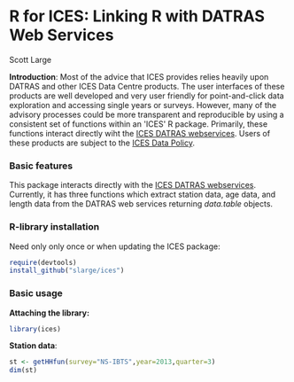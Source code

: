 # R for ICES: Linking R with DATRAS Web Services
Scott Large

__Introduction__:  Most of the advice that ICES provides relies heavily upon DATRAS and other ICES Data Centre products. The user interfaces of these products are well developed and very user friendly for point-and-click data exploration and accessing single years or surveys. However, many of the advisory processes could be more transparent and reproducible by using a consistent set of functions within an 'ICES' R package. Primarily, these functions interact directly wiht the [ICES DATRAS webservices](https://datras.ices.dk/WebServices/DATRASWebService.asmx). Users of these products are subject to the [ICES Data Policy](http://www.ices.dk/marine-data/Documents/ICES_Data_Policy_2012.pdf).

### Basic features

This package interacts directly with the [ICES DATRAS webservices](https://datras.ices.dk/WebServices/DATRASWebService.asmx). Currently, it has three functions which extract station data, age data, and length data from the DATRAS web services returning _data.table_ objects.


### R-library installation
Need only only once or when updating the ICES package:

```r
require(devtools)
install_github("slarge/ices")
```

### Basic usage

__Attaching the library:__

```r
library(ices)
```

__Station data__: 

```r
st <- getHHfun(survey="NS-IBTS",year=2013,quarter=3)
dim(st)
```
